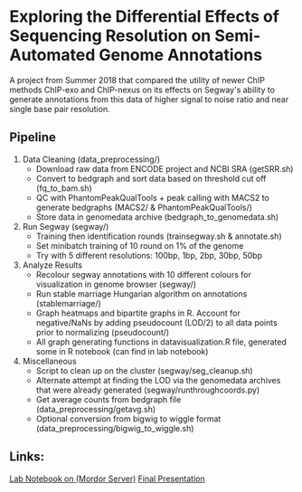 # Exploring the Differential Effects of Sequencing Resolution on Semi-Automated Genome Annotations
A project from Summer 2018 that compared the utility of newer ChIP methods ChIP-exo and ChIP-nexus on its effects on Segway's ability to generate annotations from this data of higher signal to noise ratio and near single base pair resolution.

## Pipeline
1. Data Cleaning (data_preprocessing/)
    - Download raw data from ENCODE project and NCBI SRA (getSRR.sh)
    - Convert to bedgraph and sort data based on threshold cut off (fq_to_bam.sh)
    - QC with PhantomPeakQualTools + peak calling with MACS2 to generate bedgraphs (MACS2/ & PhantomPeakQualTools/)
    - Store data in genomedata archive (bedgraph_to_genomedata.sh)
2. Run Segway (segway/)
    - Training then identification rounds (trainsegway.sh & annotate.sh)
    - Set minibatch training of 10 round on 1% of the genome
    - Try with 5 different resolutions: 100bp, 1bp, 2bp, 30bp, 50bp
3. Analyze Results
    - Recolour segway annotations with 10 different colours for visualization in genome browser (segway/)
    - Run stable marriage Hungarian algorithm on annotations (stablemarriage/)
    - Graph heatmaps and bipartite graphs in R. Account for negative/NaNs by adding pseudocount (LOD/2) to all data points prior to normalizing (pseudocount/)
    - All graph generating functions in datavisualization.R file, generated some in R notebook (can find in lab notebook)
4. Miscellaneous
    - Script to clean up on the cluster (segway/seg_cleanup.sh)
    - Alternate attempt at finding the LOD via the genomedata archives that were already generated (segway/runthroughcoords.py)
    - Get average counts from bedgraph file (data_preprocessing/getavg.sh)
    - Optional conversion from bigwig to wiggle format (data_preprocessing/bigwig_to_wiggle.sh)

## Links:
[Lab Notebook on (Mordor Server)](http://mordor/hoffmanlab/people/wxu/internal/2018/notebook.html)
[Final Presentation](https://docs.google.com/presentation/d/1FhPC75eeJJSTKwuKS3tBcom6UNmZ6IY1GL0pMXwbf70/edit?usp=sharing)
